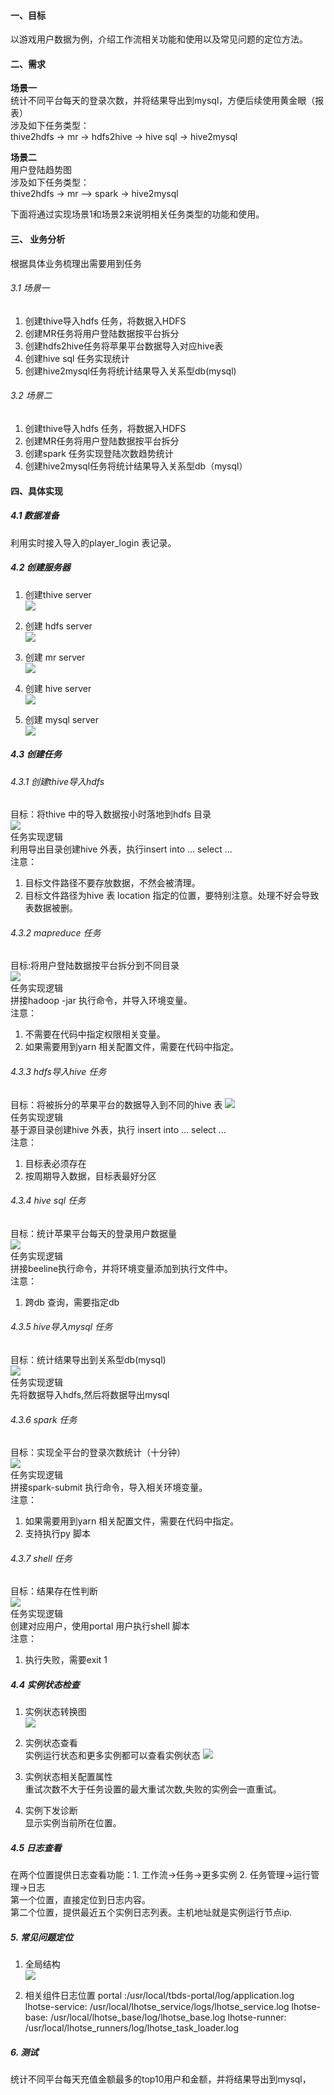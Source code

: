 #### 一、目标
以游戏用户数据为例，介绍工作流相关功能和使用以及常见问题的定位方法。  

#### 二、需求 
**场景一**  
统计不同平台每天的登录次数，并将结果导出到mysql，方便后续使用黄金眼（报表）  
涉及如下任务类型：  
thive2hdfs  -> mr -> hdfs2hive  -> hive sql -> hive2mysql 

**场景二**  
用户登陆趋势图  
涉及如下任务类型：  
thive2hdfs  -> mr —> spark  -> hive2mysql  
		
下面将通过实现场景1和场景2来说明相关任务类型的功能和使用。  

#### 三、 业务分析
根据具体业务梳理出需要用到任务
###### 3.1 场景一
1. 创建thive导入hdfs 任务，将数据入HDFS
2. 创建MR任务将用户登陆数据按平台拆分
3. 创建hdfs2hive任务将苹果平台数据导入对应hive表
4. 创建hive sql 任务实现统计
5. 创建hive2mysql任务将统计结果导入关系型db(mysql)

###### 3.2 场景二
1. 创建thive导入hdfs 任务，将数据入HDFS
2. 创建MR任务将用户登陆数据按平台拆分
3. 创建spark 任务实现登陆次数趋势统计
4. 创建hive2mysql任务将统计结果导入关系型db（mysql）

#### 四、具体实现
##### 4.1 数据准备
利用实时接入导入的player_login 表记录。

##### 4.2 创建服务器
1. 创建thive server  
![](../images/prepare_server1.png)

2. 创建 hdfs server  
![](../images/prepare_server2.png)

3. 创建 mr server  
![](../images/prepare_server3.png)

3. 创建 hive server  
![](../images/prepare_server4.png)

4. 创建 mysql server  
![](../images/prepare_server_mysql.png)

##### 4.3 创建任务
###### 4.3.1 创建thive导入hdfs  
目标：将thive 中的导入数据按小时落地到hdfs 目录  
![](../images/prepare_task1.png)  
任务实现逻辑  
利用导出目录创建hive 外表，执行insert into ... select ...   
注意：  
1. 目标文件路径不要存放数据，不然会被清理。  
2. 目标文件路径为hive 表 location 指定的位置，要特别注意。处理不好会导致表数据被删。

###### 4.3.2 mapreduce 任务
目标:将用户登陆数据按平台拆分到不同目录  
![](../images/prepare_task_mr.png)   
任务实现逻辑   
拼接hadoop -jar 执行命令，并导入环境变量。  
注意：  
1. 不需要在代码中指定权限相关变量。  
2. 如果需要用到yarn 相关配置文件，需要在代码中指定。  

###### 4.3.3 hdfs导入hive 任务
目标：将被拆分的苹果平台的数据导入到不同的hive 表
![](../images/prepare_task_hdfs2hive.png)   
任务实现逻辑   
基于源目录创建hive 外表，执行 insert into ... select ...   
注意：  
1. 目标表必须存在
2. 按周期导入数据，目标表最好分区

###### 4.3.4 hive sql 任务
目标：统计苹果平台每天的登录用户数据量   
![](../images/prepare_task_hivesql.png)   
任务实现逻辑   
拼接beeline执行命令，并将环境变量添加到执行文件中。  
注意：  
1. 跨db 查询，需要指定db  

###### 4.3.5 hive导入mysql 任务
目标：统计结果导出到关系型db(mysql)  
![](../images/prepare_task_hive2mysql.png)   
任务实现逻辑   
先将数据导入hdfs,然后将数据导出mysql     

###### 4.3.6 spark 任务
目标：实现全平台的登录次数统计（十分钟）  
![](../images/prepare_task_spark.png)   
任务实现逻辑   
拼接spark-submit 执行命令，导入相关环境变量。  
注意：  
1. 如果需要用到yarn 相关配置文件，需要在代码中指定。  
2. 支持执行py 脚本

###### 4.3.7 shell 任务
目标：结果存在性判断  
![](../images/prepare_task_shell.png)   
任务实现逻辑   
创建对应用户，使用portal 用户执行shell 脚本    
注意：  
1. 执行失败，需要exit 1

##### 4.4 实例状态检查
1. 实例状态转换图  
![](../images/prepare_state.png)

2. 实例状态查看  
实例运行状态和更多实例都可以查看实例状态
![](../images/prepare_state1.png)
3. 实例状态相关配置属性  
重试次数不大于任务设置的最大重试次数,失败的实例会一直重试。  
4. 实例下发诊断  
显示实例当前所在位置。  

##### 4.5 日志查看
在两个位置提供日志查看功能：1. 工作流->任务->更多实例 2. 任务管理->运行管理->日志  
第一个位置，直接定位到日志内容。  
第二个位置，提供最近五个实例日志列表。主机地址就是实例运行节点ip.  

##### 5. 常见问题定位
1. 全局结构  
![](../images/prepare_all.png)

2. 相关组件日志位置
portal :/usr/local/tbds-portal/log/application.log
lhotse-service: /usr/local/lhotse_service/logs/lhotse_service.log
lhotse-base: /usr/local/lhotse_base/log/lhotse_base.log
lhotse-runner: /usr/local/lhotse_runners/log/lhotse_task_loader.log

##### 6. 测试
统计不同平台每天充值金额最多的top10用户和金额，并将结果导出到mysql，
